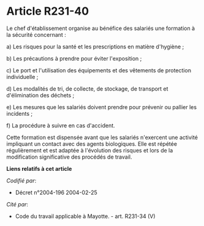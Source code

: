 # Article R231-40

Le chef d'établissement organise au bénéfice des salariés une formation à la sécurité concernant :

a) Les risques pour la santé et les prescriptions en matière d'hygiène ;

b) Les précautions à prendre pour éviter l'exposition ;

c) Le port et l'utilisation des équipements et des vêtements de protection individuelle ;

d) Les modalités de tri, de collecte, de stockage, de transport et d'élimination des déchets ;

e) Les mesures que les salariés doivent prendre pour prévenir ou pallier les incidents ;

f) La procédure à suivre en cas d'accident.

Cette formation est dispensée avant que les salariés n'exercent une activité impliquant un contact avec des agents
biologiques. Elle est répétée régulièrement et est adaptée à l'évolution des risques et lors de la modification significative
des procédés de travail.

**Liens relatifs à cet article**

_Codifié par_:

  - Décret n°2004-196 2004-02-25

_Cité par_:

  - Code du travail applicable à Mayotte. - art. R231-34 (V)
